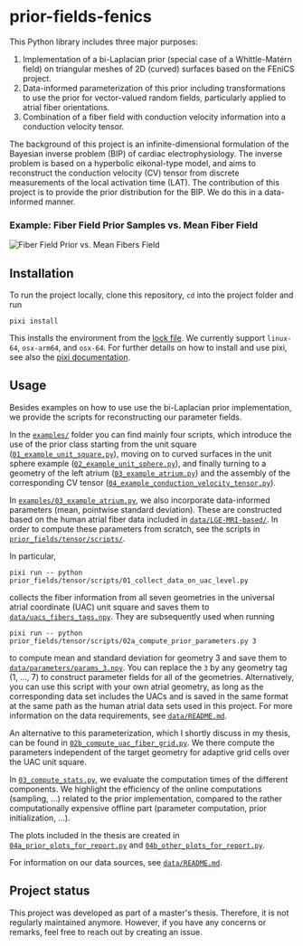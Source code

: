 # prior-fields-fenics

This Python library includes three major purposes:

1. Implementation of a bi-Laplacian prior (special case of a Whittle-Matérn field) on triangular meshes of 2D (curved) surfaces based on the FEniCS project.
2. Data-informed parameterization of this prior including transformations to use the prior for vector-valued random fields, particularly applied to atrial fiber orientations.
3. Combination of a fiber field with conduction velocity information into a conduction velocity tensor.

The background of this project is an infinite-dimensional formulation of the Bayesian inverse problem (BIP) of cardiac electrophysiology. The inverse problem is based on a hyperbolic eikonal-type model, and aims to reconstruct the conduction velocity (CV) tensor from discrete measurements of the local activation time (LAT). The contribution of this project is to provide the prior distribution for the BIP. We do this in a data-informed manner.


### Example: Fiber Field Prior Samples vs. Mean Fiber Field
![Fiber Field Prior vs. Mean Fibers Field](figures/vector_fields/samples_vs_mean_visualization.gif)


## Installation

To run the project locally, clone this repository, `cd` into the project folder and run

```console
pixi install
```
This installs the environment from the [lock file](./pixi.lock). We currently support `linux-64`, `osx-arm64`, and `osx-64`. For further details on how to install and use pixi, see also the [pixi documentation](https://pixi.sh/latest/).

## Usage
Besides examples on how to use use the bi-Laplacian prior implementation, we provide the scripts for reconstructing our parameter fields.

In the [`examples/`](./examples/) folder you can find mainly four scripts, which introduce the use of the prior class starting from the unit square ([`01_example_unit_square.py`](./examples/01_example_unit_square.py)), moving on to curved surfaces in the unit sphere example ([`02_example_unit_sphere.py`](./examples/02_example_unit_sphere.py)), and finally turning to a geometry of the left atrium ([`03_example_atrium.py`](./examples/03_example_atrium.py)) and the assembly of the corresponding CV tensor ([`04_example_conduction_velocity_tensor.py`](./examples/04_example_conduction_velocity_tensor.py)).

In [`examples/03_example_atrium.py`](./examples/03_example_atrium.py), we also incorporate data-informed parameters (mean, pointwise standard deviation). These are constructed based on the human atrial fiber data included in [`data/LGE-MRI-based/`](./data/LGE-MRI-based/). In order to compute these parameters from scratch, see the scripts in [`prior_fields/tensor/scripts/`](./prior_fields/tensor/scripts/).

In particular,
```console
pixi run -- python prior_fields/tensor/scripts/01_collect_data_on_uac_level.py 
```
collects the fiber information from all seven geometries in the universal atrial coordinate (UAC) unit square and saves them to [`data/uacs_fibers_tags.npy`](./data/uacs_fibers_tags.npy). They are subsequently used when running
```console
pixi run -- python prior_fields/tensor/scripts/02a_compute_prior_parameters.py 3
```
to compute mean and standard deviation for geometry 3 and save them to [`data/parameters/params_3.npy`](./data/parameters/params_3.npy). You can replace the `3` by any geometry tag (1, ..., 7) to construct parameter fields for all of the geometries. Alternatively, you can use this script with your own atrial geometry, as long as the corresponding data set includes the UACs and is saved in the same format at the same path as the human atrial data sets used in this project. For more information on the data requirements, see [`data/README.md`](./data/README.md).

An alternative to this parameterization, which I shortly discuss in my thesis, can be found in [`02b_compute_uac_fiber_grid.py`](./prior_fields/tensor/scripts/02b_compute_uac_fiber_grid.py). We there compute the parameters independent of the target geometry for adaptive grid cells over the UAC unit square.

In [`03_compute_stats.py`](./prior_fields/tensor/scripts/03_compute_stats.py), we evaluate the computation times of the different components. We highlight the efficiency of the online computations (sampling, ...) related to the prior implementation, compared to the rather computationally expensive offline part (parameter computation, prior initialization, ...).

The plots included in the thesis are created in [`04a_prior_plots_for_report.py`](./prior_fields/tensor/scripts/04a_prior_plots_for_report.py) and [`04b_other_plots_for_report.py`](./prior_fields/tensor/scripts/04b_other_plots_for_report.py).

For information on our data sources, see [`data/README.md`](./data/README.md).

## Project status
This project was developed as part of a master's thesis. Therefore, it is not regularly maintained anymore. However, if you have any concerns or remarks, feel free to reach out by creating an issue.
